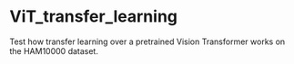 # ViT_transfer_learning
Test how transfer learning over a pretrained Vision Transformer works on the HAM10000 dataset.
